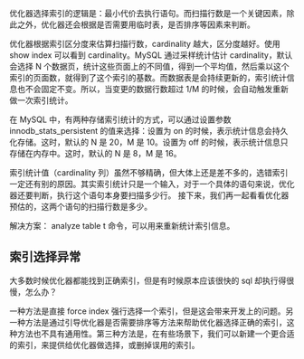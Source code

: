 优化器选择索引的逻辑是：最小代价去执行语句。而扫描行数是一个关键因素，除此之外，优化器还会根据是否需要用临时表，是否排序等因素来判断。

优化器根据索引区分度来估算扫描行数，cardinality 越大，区分度越好。使用 show index 可以看到 cardinality。MySQL 通过采样统计估计 cardinality，默认会选择 N 个数据页，统计这些页面上的不同值，得到一个平均值，然后乘以这个索引的页面数，就得到了这个索引的基数。而数据表是会持续更新的，索引统计信息也不会固定不变。所以，当变更的数据行数超过 1/M 的时候，会自动触发重新做一次索引统计。

在 MySQL 中，有两种存储索引统计的方式，可以通过设置参数 innodb_stats_persistent 的值来选择：设置为 on 的时候，表示统计信息会持久化存储。这时，默认的 N 是 20，M 是 10。设置为 off 的时候，表示统计信息只存储在内存中。这时，默认的 N 是 8，M 是 16。

索引统计值（cardinality 列）虽然不够精确，但大体上还是差不多的，选错索引一定还有别的原因。其实索引统计只是一个输入，对于一个具体的语句来说，优化器还要判断，执行这个语句本身要扫描多少行。
接下来，我们再一起看看优化器预估的，这两个语句的扫描行数是多少。

解决方案： analyze table t 命令，可以用来重新统计索引信息。

## 索引选择异常

大多数时候优化器都能找到正确索引，但是有时候原本应该很快的 sql 却执行得很慢，怎么办？

一种方法是直接 force index 强行选择一个索引，但是这会带来开发上的问题。另一种方法是通过引导优化器是否需要排序等方法来帮助优化器选择正确的索引，这种方法也不具有通用性。第三种方法是，在有些场景下，我们可以新建一个更合适的索引，来提供给优化器做选择，或删掉误用的索引。
